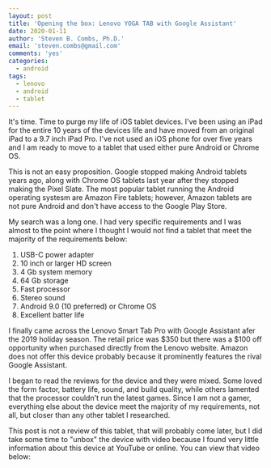 ```yaml
---
layout: post
title: 'Opening the box: Lenovo YOGA TAB with Google Assistant'
date: 2020-01-11
author: 'Steven B. Combs, Ph.D.'
email: 'steven.combs@gmail.com'
comments: 'yes'
categories:
  - android
tags:
  - lenovo
  - android
  - tablet
---
```


It's time. Time to purge my life of iOS tablet devices. I've been using an iPad for the entire 10 years of the devices life and have moved from an original iPad to a 9.7 inch iPad Pro. I've not used an iOS phone for over five years and I am ready to move to a tablet that used either pure Android or Chrome OS.

This is not an easy proposition. Google stopped making Android tablets years ago, along with Chrome OS tablets last year after they stopped making the Pixel Slate. The most popular tablet running the Android operating systesm are Amazon Fire tablets; however, Amazon tablets are not pure Android and don't have access to the Google Play Store.

My search was a long one. I had very specific requirements and I was almost to the point where I thought I would not find a tablet that meet the majority of the requirements below:

   1. USB-C power adapter
   3. 10 inch or larger HD screen
   4. 4 Gb system memory
   5. 64 Gb storage
   6. Fast processor
   7. Stereo sound
   8. Android 9.0 (10 preferred) or Chrome OS
   9. Excellent batter life

I finally came across the Lenovo Smart Tab Pro with Google Assistant afer the 2019 holiday season. The retail price was $350 but there was a $100 off opportunity when purchased directly from the Lenovo website. Amazon does not offer this device probably because it prominently features the rival Google Assistant.

I began to read the reviews for the device and they were mixed. Some loved the form factor, battery life, sound, and build quality, while others lamented that the processor couldn't run the latest games. Since I am not a gamer, everything else about the device meet the majority of my requirements, not all, but closer than any other tablet I researched.

This post is not a review of this tablet, that will probably come later, but I did take some time to "unbox" the device with video because I found very little information about this device at YouTube or online. You can view that video below:
